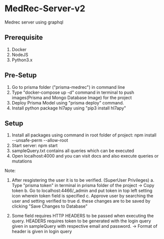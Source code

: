 # MedRec-Server-v2
Medrec server using graphql

## Prerequisite
1. Docker
2. NodeJS
3. Python3.x

## Pre-Setup
1. Go to prisma folder ("prisma-medrec") in command line
2. Type "docker-compose up -d" command in terminal to push images(Prisma and Mongo Database Image) for the project
3. Deploy Prisma Model using "prisma deploy" command.
4. Install python package hl7apy using "pip3 install hl7apy"

## Setup
1. Install all packages using command in root folder of project: npm install --unsafe-perm --allow-root
2. Start server: npm start
3. sampleQuery.txt contains all queries which can be executed
4. Open localhost:4000 and you can visit docs and also execute queries or mutations

Note: 
1. After resgistering the user it is to be verified. (SuperUser Privileges)
    a. Type "prisma token" in terminal in prisma folder of the project -> Copy token
    b. Go to localhost:4466/_admin and put token in top left setting icon wherein token field is specified
    c. Approve user by searching the user and setting verified to true
    d. these changes are to be saved by clicking "Save Changes to Database" 

2. Some field requires HTTP HEADERS to be passed when executing the query. HEADERS requires token to be generated with the login query given in sampleQuery with respective email and password.
    -> Format of header is given in login query
